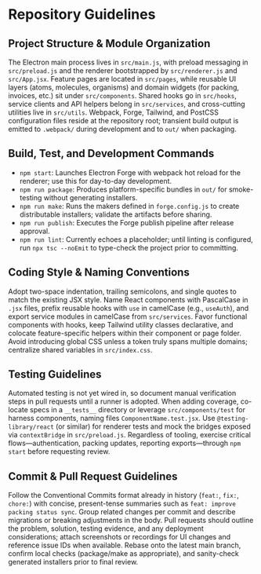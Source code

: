 # Repository Guidelines

## Project Structure & Module Organization
The Electron main process lives in `src/main.js`, with preload messaging in `src/preload.js` and the renderer bootstrapped by `src/renderer.js` and `src/App.jsx`. Feature pages are located in `src/pages`, while reusable UI layers (atoms, molecules, organisms) and domain widgets (for packing, invoices, etc.) sit under `src/components`. Shared hooks go in `src/hooks`, service clients and API helpers belong in `src/services`, and cross-cutting utilities live in `src/utils`. Webpack, Forge, Tailwind, and PostCSS configuration files reside at the repository root; transient build output is emitted to `.webpack/` during development and to `out/` when packaging.

## Build, Test, and Development Commands
- `npm start`: Launches Electron Forge with webpack hot reload for the renderer; use this for day-to-day development.
- `npm run package`: Produces platform-specific bundles in `out/` for smoke-testing without generating installers.
- `npm run make`: Runs the makers defined in `forge.config.js` to create distributable installers; validate the artifacts before sharing.
- `npm run publish`: Executes the Forge publish pipeline after release approval.
- `npm run lint`: Currently echoes a placeholder; until linting is configured, run `npx tsc --noEmit` to type-check the project prior to committing.

## Coding Style & Naming Conventions
Adopt two-space indentation, trailing semicolons, and single quotes to match the existing JSX style. Name React components with PascalCase in `.jsx` files, prefix reusable hooks with `use` in camelCase (e.g., `useAuth`), and export service modules in camelCase from `src/services`. Favor functional components with hooks, keep Tailwind utility classes declarative, and colocate feature-specific helpers within their component or page folder. Avoid introducing global CSS unless a token truly spans multiple domains; centralize shared variables in `src/index.css`.

## Testing Guidelines
Automated testing is not yet wired in, so document manual verification steps in pull requests until a runner is adopted. When adding coverage, co-locate specs in a `__tests__` directory or leverage `src/components/test` for harness components, naming files `ComponentName.test.jsx`. Use `@testing-library/react` (or similar) for renderer tests and mock the bridges exposed via `contextBridge` in `src/preload.js`. Regardless of tooling, exercise critical flows—authentication, packing updates, reporting exports—through `npm start` before requesting review.

## Commit & Pull Request Guidelines
Follow the Conventional Commits format already in history (`feat:`, `fix:`, `chore:`) with concise, present-tense summaries such as `feat: improve packing status sync`. Group related changes per commit and describe migrations or breaking adjustments in the body. Pull requests should outline the problem, solution, testing evidence, and any deployment considerations; attach screenshots or recordings for UI changes and reference issue IDs when available. Rebase onto the latest main branch, confirm local checks (package/make as appropriate), and sanity-check generated installers prior to final review.
